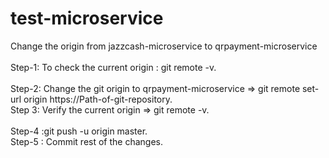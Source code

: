 # test-microservice
Change the origin from jazzcash-microservice to qrpayment-microservice  <br/> <br/> 
Step-1: To check the current origin : git remote -v.<br/> 	
Step-2: Change the git origin to qrpayment-microservice => git remote set-url origin https://Path-of-git-repository. <br/>
Step 3: Verify the current origin => git remote -v. <br/>	
Step-4 :git push -u origin master. <br/>
Step-5 : Commit rest of the changes. <br/>
